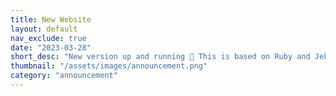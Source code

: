 ```yaml
---
title: New Website 
layout: default
nav_exclude: true
date: "2023-03-28"
short_desc: "New version up and running 🎉 This is based on Ruby and Jekyll with a 'just-the-docs' template. Much better to use and code than the previous versoin on WordPress!"
thumbnail: "/assets/images/announcement.png"
category: "announcement"
---
```

